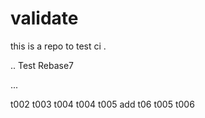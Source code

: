 # validate

this is a repo to test ci .

.. Test Rebase7

...

t002
t003
t004
t004
t005
add
t06
t005
t006
